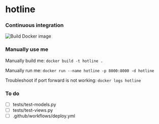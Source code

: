 # hotline

### Continuous integration

![Build Docker image](https://github.com/sannae/hotline/actions/workflows/build-docker-image.yml/badge.svg)

### Manually use me

Manually build me: `docker build -t hotline .`

Manually run me: `docker run --name hotline -p 8000:8000 -d hotline`

Troubleshoot if port forward is not working: `docker logs hotline`

### To do

- [ ] tests/test-models.py
- [ ] tests/test-views.py
- [ ] .github/workflows/deploy.yml